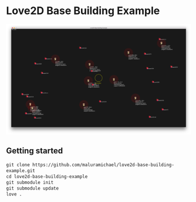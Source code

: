 # Love2D Base Building Example

![Screenshot](/screenshot.png?raw=true "Screenshot")

## Getting started
```
git clone https://github.com/maluramichael/love2d-base-building-example.git
cd love2d-base-building-example
git submodule init
git submodule update
love .
```
